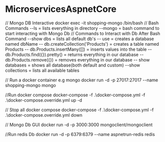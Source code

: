 # MicroservicesAspnetCore
// Mongo DB Interactive
 docker exec -it shopping-mongo /bin/bash
 // Bash Commands
 --ls = lists everything in directory
 --mongo = bash command to start interacting with Mongo Db
 // Commands to Interact with Db After Bash Command
 --show dbs = lists all default db's
 -- use<dbName> = creates a database named dbName
 -- db.createCollection('Products') = creates a table named Products
 -- db.Products.insertMany([]) = inserts values into the table
 -- db.Products.find({}).pretty() = returns everything in our database
 --db.Products.remove({}) = removes everything in our database
 -- show databases = shows all database(both default and custom)
 --show collections = lists all available tables
 
 // Run a docker container e.g mongo
 docker run -d -p 27017:27017 --name shopping-mongo mongo
 
 //Run docker compose
 docker-compose -f .\docker-compose.yml -f .\docker-compose.override.yml up -d
 
 // Stop all docker compose
 docker-compose -f .\docker-compose.yml -f .\docker-compose.override.yml down
 
 // Mongo Db GUI
 docker run -d -p 3000:3000 mongoclient/mongoclient
 
 //Run redis Db
 docker run -d -p 6379:6379 --name aspnetrun-redis redis
